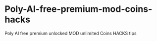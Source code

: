 # Poly-AI-free-premium-mod-coins-hacks
Poly AI free premium unlocked MOD unlimited Coins HACKS tips
